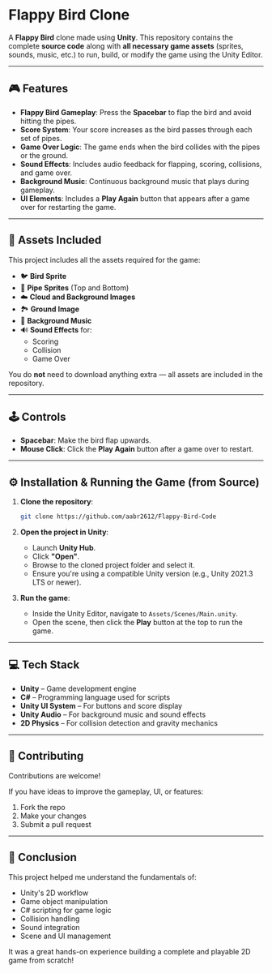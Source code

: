 # Flappy Bird Clone

A **Flappy Bird** clone made using **Unity**. This repository contains the complete **source code** along with **all necessary game assets** (sprites, sounds, music, etc.) to run, build, or modify the game using the Unity Editor.

---

## 🎮 Features

- **Flappy Bird Gameplay**: Press the **Spacebar** to flap the bird and avoid hitting the pipes.
- **Score System**: Your score increases as the bird passes through each set of pipes.
- **Game Over Logic**: The game ends when the bird collides with the pipes or the ground.
- **Sound Effects**: Includes audio feedback for flapping, scoring, collisions, and game over.
- **Background Music**: Continuous background music that plays during gameplay.
- **UI Elements**: Includes a **Play Again** button that appears after a game over for restarting the game.

---

## 🎨 Assets Included

This project includes all the assets required for the game:

- 🐦 **Bird Sprite**
- 🚧 **Pipe Sprites** (Top and Bottom)
- ☁️ **Cloud and Background Images**
- 🏞️ **Ground Image**
- 🎵 **Background Music**
- 🔊 **Sound Effects** for:
  - Scoring
  - Collision
  - Game Over

You do **not** need to download anything extra — all assets are included in the repository.

---

## 🕹️ Controls

- **Spacebar**: Make the bird flap upwards.
- **Mouse Click**: Click the **Play Again** button after a game over to restart.

---

## ⚙️ Installation & Running the Game (from Source)

1. **Clone the repository**:
   ```bash
   git clone https://github.com/aabr2612/Flappy-Bird-Code
2. **Open the project in Unity**:
   - Launch **Unity Hub**.
   - Click **"Open"**.
   - Browse to the cloned project folder and select it.
   - Ensure you're using a compatible Unity version (e.g., Unity 2021.3 LTS or newer).

3. **Run the game**:
   - Inside the Unity Editor, navigate to `Assets/Scenes/Main.unity`.
   - Open the scene, then click the **Play** button at the top to run the game.

---

## 💻 Tech Stack

- **Unity** – Game development engine
- **C#** – Programming language used for scripts
- **Unity UI System** – For buttons and score display
- **Unity Audio** – For background music and sound effects
- **2D Physics** – For collision detection and gravity mechanics

---

## 🤝 Contributing

Contributions are welcome!

If you have ideas to improve the gameplay, UI, or features:
1. Fork the repo
2. Make your changes
3. Submit a pull request

---

## 📌 Conclusion

This project helped me understand the fundamentals of:

- Unity's 2D workflow
- Game object manipulation
- C# scripting for game logic
- Collision handling
- Sound integration
- Scene and UI management

It was a great hands-on experience building a complete and playable 2D game from scratch!
